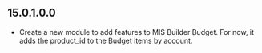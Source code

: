 ## 15.0.1.0.0

- Create a new module to add features to MIS Builder Budget. For now, it
  adds the product_id to the Budget items by account.
